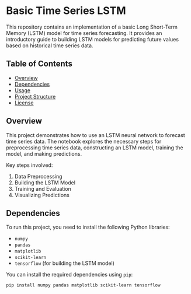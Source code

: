 # Basic Time Series LSTM

This repository contains an implementation of a basic Long Short-Term Memory (LSTM) model for time series forecasting. It provides an introductory guide to building LSTM models for predicting future values based on historical time series data.

## Table of Contents

- [Overview](#overview)
- [Dependencies](#dependencies)
- [Usage](#usage)
- [Project Structure](#project-structure)
- [License](#license)

## Overview

This project demonstrates how to use an LSTM neural network to forecast time series data. The notebook explores the necessary steps for preprocessing time series data, constructing an LSTM model, training the model, and making predictions.

Key steps involved:
1. Data Preprocessing
2. Building the LSTM Model
3. Training and Evaluation
4. Visualizing Predictions

## Dependencies

To run this project, you need to install the following Python libraries:

- `numpy`
- `pandas`
- `matplotlib`
- `scikit-learn`
- `tensorflow` (for building the LSTM model)

You can install the required dependencies using `pip`:

```bash
pip install numpy pandas matplotlib scikit-learn tensorflow
